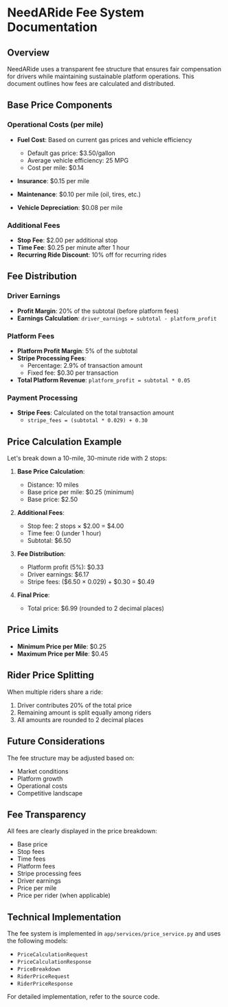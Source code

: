 # NeedARide Fee System Documentation

## Overview

NeedARide uses a transparent fee structure that ensures fair compensation for drivers while maintaining sustainable platform operations. This document outlines how fees are calculated and distributed.

## Base Price Components

### Operational Costs (per mile)

- **Fuel Cost**: Based on current gas prices and vehicle efficiency

  - Default gas price: $3.50/gallon
  - Average vehicle efficiency: 25 MPG
  - Cost per mile: $0.14

- **Insurance**: $0.15 per mile
- **Maintenance**: $0.10 per mile (oil, tires, etc.)
- **Vehicle Depreciation**: $0.08 per mile

### Additional Fees

- **Stop Fee**: $2.00 per additional stop
- **Time Fee**: $0.25 per minute after 1 hour
- **Recurring Ride Discount**: 10% off for recurring rides

## Fee Distribution

### Driver Earnings

- **Profit Margin**: 20% of the subtotal (before platform fees)
- **Earnings Calculation**: `driver_earnings = subtotal - platform_profit`

### Platform Fees

- **Platform Profit Margin**: 5% of the subtotal
- **Stripe Processing Fees**:
  - Percentage: 2.9% of transaction amount
  - Fixed fee: $0.30 per transaction
- **Total Platform Revenue**: `platform_profit = subtotal * 0.05`

### Payment Processing

- **Stripe Fees**: Calculated on the total transaction amount
  - `stripe_fees = (subtotal * 0.029) + 0.30`

## Price Calculation Example

Let's break down a 10-mile, 30-minute ride with 2 stops:

1. **Base Price Calculation**:

   - Distance: 10 miles
   - Base price per mile: $0.25 (minimum)
   - Base price: $2.50

2. **Additional Fees**:

   - Stop fee: 2 stops × $2.00 = $4.00
   - Time fee: 0 (under 1 hour)
   - Subtotal: $6.50

3. **Fee Distribution**:

   - Platform profit (5%): $0.33
   - Driver earnings: $6.17
   - Stripe fees: ($6.50 × 0.029) + $0.30 = $0.49

4. **Final Price**:
   - Total price: $6.99 (rounded to 2 decimal places)

## Price Limits

- **Minimum Price per Mile**: $0.25
- **Maximum Price per Mile**: $0.45

## Rider Price Splitting

When multiple riders share a ride:

1. Driver contributes 20% of the total price
2. Remaining amount is split equally among riders
3. All amounts are rounded to 2 decimal places

## Future Considerations

The fee structure may be adjusted based on:

- Market conditions
- Platform growth
- Operational costs
- Competitive landscape

## Fee Transparency

All fees are clearly displayed in the price breakdown:

- Base price
- Stop fees
- Time fees
- Platform fees
- Stripe processing fees
- Driver earnings
- Price per mile
- Price per rider (when applicable)

## Technical Implementation

The fee system is implemented in `app/services/price_service.py` and uses the following models:

- `PriceCalculationRequest`
- `PriceCalculationResponse`
- `PriceBreakdown`
- `RiderPriceRequest`
- `RiderPriceResponse`

For detailed implementation, refer to the source code.
